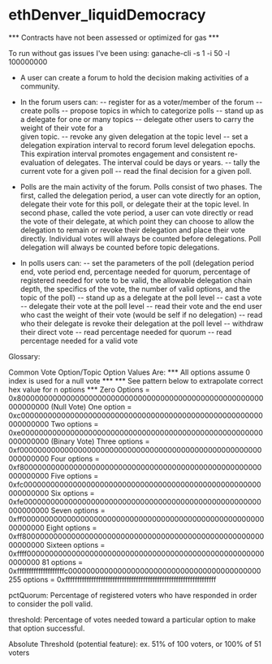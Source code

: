 # ethDenver_liquidDemocracy

*** Contracts have not been assessed or optimized for gas ***

To run without gas issues I've been using: ganache-cli -s 1 -i 50 -l 100000000

- A user can create a forum to hold the decision making activities of a community.

- In the forum users can:
  -- register for as a voter/member of the forum
  -- create polls
  -- propose topics in which to categorize polls
  -- stand up as a delegate for one or many topics
  -- delegate other users to carry the weight of their vote for a   
      given topic.
  -- revoke any given delegation at the topic level
  -- set a delegation expiration interval to record forum level delegation epochs. This expiration interval promotes engagement and consistent re-evaluation of delegates. The interval could be days or years.
  -- tally the current vote for a given poll
  -- read the final decision for a given poll.

- Polls are the main activity of the forum. Polls consist of two phases. The first, called the delegation period, a user can vote directly for an option, delegate their vote for this poll, or delegate their at the topic level. In second phase, called the vote period, a user can vote directly or read the vote of their delegate, at which point they can choose to allow the delegation to remain or revoke their delegation and place their vote directly. Individual votes will always be counted before delegations. Poll delegation will always be counted before topic delegations.

- In polls users can:
  -- set the parameters of the poll (delegation period end, vote period end, percentage needed for quorum, percentage of registered needed for vote to be valid, the allowable delegation chain depth, the specifics of the vote, the number of valid options, and the topic of the poll)
  -- stand up as a delegate at the poll level
  -- cast a vote
  -- delegate their vote at the poll level
  -- read their vote and the end user who cast the weight of their
     vote (would be self if no delegation)
  -- read who their delegate is
  revoke their delegation at the poll level
  -- withdraw their direct vote
  -- read percentage needed for quorum
  -- read percentage needed for a valid vote



Glossary:

Common Vote Option/Topic Option Values Are:
*** All options assume 0 index is used for a null vote ***
*** See pattern below to extrapolate correct hex value for n options ***
Zero Options = 0x8000000000000000000000000000000000000000000000000000000000000000 (Null Vote)
One option = 0xc000000000000000000000000000000000000000000000000000000000000000
Two options = 0xe000000000000000000000000000000000000000000000000000000000000000 (Binary Vote)
Three options = 0xf000000000000000000000000000000000000000000000000000000000000000
Four options = 0xf800000000000000000000000000000000000000000000000000000000000000
Five options = 0xfc00000000000000000000000000000000000000000000000000000000000000
Six options = 0xfe00000000000000000000000000000000000000000000000000000000000000
Seven options = 0xff00000000000000000000000000000000000000000000000000000000000000
Eight options = 0xff80000000000000000000000000000000000000000000000000000000000000
Sixteen options = 0xffff000000000000000000000000000000000000000000000000000000000000
81 options = 0xffffffffffffffffffffc0000000000000000000000000000000000000000000
255 options = 0xffffffffffffffffffffffffffffffffffffffffffffffffffffffffffffffff

pctQuorum: Percentage of registered voters who have responded in order to consider the poll valid.

threshold: Percentage of votes needed toward a particular option to make that option successful.

Absolute Threshold (potential feature): ex. 51% of 100 voters, or 100% of 51 voters
